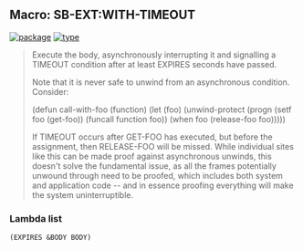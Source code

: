 ## Macro: SB-EXT:WITH-TIMEOUT
[![package](https://img.shields.io/badge/Package-SB--EXT-5f9ea0.svg?style=social&colorA=999999)](../) [![type](https://img.shields.io/badge/Type-Macro-5f9ea0.svg?style=social&colorA=999999)](../#macro) 

> Execute the body, asynchronously interrupting it and signalling a TIMEOUT
> condition after at least EXPIRES seconds have passed.
> 
> Note that it is never safe to unwind from an asynchronous condition. Consider:
> 
> (defun call-with-foo (function)
> (let (foo)
> (unwind-protect
> (progn
> (setf foo (get-foo))
> (funcall function foo))
> (when foo
> (release-foo foo)))))
> 
> If TIMEOUT occurs after GET-FOO has executed, but before the assignment, then
> RELEASE-FOO will be missed. While individual sites like this can be made proof
> against asynchronous unwinds, this doesn't solve the fundamental issue, as all
> the frames potentially unwound through need to be proofed, which includes both
> system and application code -- and in essence proofing everything will make
> the system uninterruptible.

### Lambda list
```
(EXPIRES &BODY BODY)
```
